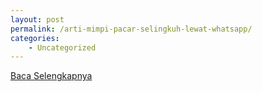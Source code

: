 ```yaml
---
layout: post
permalink: /arti-mimpi-pacar-selingkuh-lewat-whatsapp/
categories:
    - Uncategorized
---
```


[Baca Selengkapnya](/07)